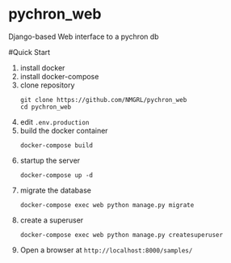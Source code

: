 # pychron_web
Django-based Web interface to a pychron db


#Quick Start
1. install docker
2. install docker-compose
3. clone repository
   ```shell
   git clone https://github.com/NMGRL/pychron_web
   cd pychron_web
   ```
4. edit `.env.production`
5. build the docker container
    ```shell
   docker-compose build
   ```
6. startup the server
   ```shell
   docker-compose up -d
   ```
7. migrate the database
   ```shell
   docker-compose exec web python manage.py migrate
   ```
8. create a superuser
   ```shell
   docker-compose exec web python manage.py createsuperuser
   ```
9. Open a browser at `http://localhost:8000/samples/`